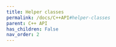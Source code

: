```yaml
---
title: Helper classes
permalink: /docs/C++API#helper-classes
parent: C++ API
has_children: False
nav_order: 2
---
```

